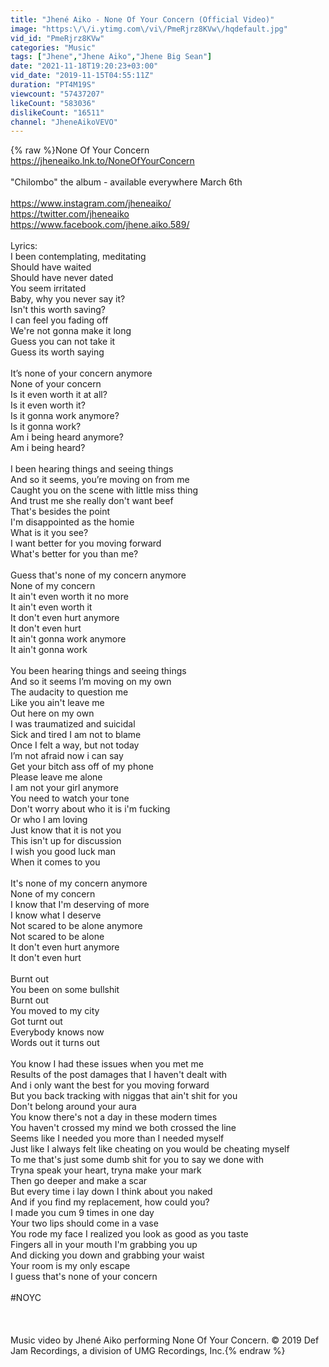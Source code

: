 ```yaml
---
title: "Jhené Aiko - None Of Your Concern (Official Video)"
image: "https:\/\/i.ytimg.com\/vi\/PmeRjrz8KVw\/hqdefault.jpg"
vid_id: "PmeRjrz8KVw"
categories: "Music"
tags: ["Jhene","Jhene Aiko","Jhene Big Sean"]
date: "2021-11-18T19:20:23+03:00"
vid_date: "2019-11-15T04:55:11Z"
duration: "PT4M19S"
viewcount: "57437207"
likeCount: "583036"
dislikeCount: "16511"
channel: "JheneAikoVEVO"
---
```

{% raw %}None Of Your Concern<br /><a rel="nofollow" target="blank" href="https://jheneaiko.lnk.to/NoneOfYourConcern">https://jheneaiko.lnk.to/NoneOfYourConcern</a><br /><br />&quot;Chilombo&quot; the album - available everywhere March 6th<br /><br /><a rel="nofollow" target="blank" href="https://www.instagram.com/jheneaiko/">https://www.instagram.com/jheneaiko/</a><br /><a rel="nofollow" target="blank" href="https://twitter.com/jheneaiko">https://twitter.com/jheneaiko</a><br /><a rel="nofollow" target="blank" href="https://www.facebook.com/jhene.aiko.589/">https://www.facebook.com/jhene.aiko.589/</a><br /><br />Lyrics:<br />I been contemplating, meditating<br />Should have waited<br />Should have never dated<br />You seem irritated <br />Baby, why you never say it?<br />Isn't this worth saving?<br />I can feel you fading off<br />We're not gonna make it long<br />Guess you can not take it<br />Guess its worth saying<br /><br />It’s none of your concern anymore<br />None of your concern<br />Is it even worth it at all?<br />Is it even worth it?<br />Is it gonna work anymore?<br />Is it gonna work?<br />Am i being heard anymore?<br />Am i being heard?<br /><br />I been hearing things and seeing things<br />And so it seems, you’re moving on from me<br />Caught you on the scene with little miss thing<br />And trust me she really don't want beef<br />That's besides the point <br />I'm disappointed as the homie<br />What is it you see?<br />I want better for you moving forward<br />What's better for you than me?<br /><br />Guess that's none of my concern anymore<br />None of my concern<br />It ain't even worth it no more<br />It ain't even worth it<br />It don't even hurt anymore<br />It don't even hurt<br />It ain't gonna work anymore<br />It ain't gonna work<br /><br />You been hearing things and seeing things<br />And so it seems I’m moving on my own<br />The audacity to question me <br />Like you ain't leave me <br />Out here on my own<br />I was traumatized and suicidal<br />Sick and tired I am not to blame<br />Once I felt a way, but not today<br />I’m not afraid now i can say<br />Get your bitch ass off of my phone<br />Please leave me alone<br />I am not your girl anymore<br />You need to watch your tone<br />Don't worry about who it is i'm fucking<br />Or who I am loving<br />Just know that it is not you<br />This isn't up for discussion <br />I wish you good luck man<br />When it comes to you<br /><br />It's none of my concern anymore<br />None of my concern<br />I know that I'm deserving of more<br />I know what I deserve<br />Not scared to be alone anymore<br />Not scared to be alone<br />It don't even hurt anymore<br />It don't even hurt<br /><br />Burnt out<br />You been on some bullshit<br />Burnt out <br />You moved to my city <br />Got turnt out<br />Everybody knows now<br />Words out it turns out<br /><br />You know I had these issues when you met me<br />Results of the post damages that I haven't dealt with<br />And i only want the best for you moving forward<br />But you back tracking with niggas that ain't shit for you<br />Don't belong around your aura<br />You know there's not a day in these modern times<br />You haven't crossed my mind we both crossed the line<br />Seems like I needed you more than I needed myself<br />Just like I always felt like cheating on you would be cheating myself<br />To me that's just some dumb shit for you to say we done with<br />Tryna speak your heart, tryna make your mark<br />Then go deeper and make a scar<br />But every time i lay down I think about you naked<br />And if you find my replacement, how could you?<br />I made you cum 9 times in one day<br />Your two lips should come in a vase<br />You rode my face I realized you look as good as you taste<br />Fingers all in your mouth I'm grabbing you up<br />And dicking you down and grabbing your waist<br />Your room is my only escape<br />I guess that's none of your concern<br /><br />#NOYC<br /><br /><br /><br />Music video by Jhené Aiko performing None Of Your Concern. © 2019 Def Jam Recordings, a division of UMG Recordings, Inc.{% endraw %}
